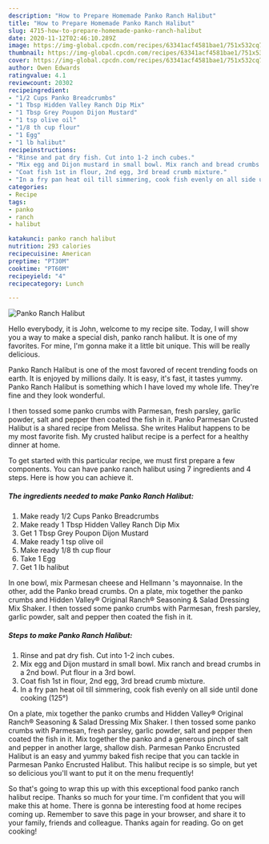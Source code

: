 ```yaml
---
description: "How to Prepare Homemade Panko Ranch Halibut"
title: "How to Prepare Homemade Panko Ranch Halibut"
slug: 4715-how-to-prepare-homemade-panko-ranch-halibut
date: 2020-11-12T02:46:10.289Z
image: https://img-global.cpcdn.com/recipes/63341acf4581bae1/751x532cq70/panko-ranch-halibut-recipe-main-photo.jpg
thumbnail: https://img-global.cpcdn.com/recipes/63341acf4581bae1/751x532cq70/panko-ranch-halibut-recipe-main-photo.jpg
cover: https://img-global.cpcdn.com/recipes/63341acf4581bae1/751x532cq70/panko-ranch-halibut-recipe-main-photo.jpg
author: Owen Edwards
ratingvalue: 4.1
reviewcount: 20302
recipeingredient:
- "1/2 Cups Panko Breadcrumbs"
- "1 Tbsp Hidden Valley Ranch Dip Mix"
- "1 Tbsp Grey Poupon Dijon Mustard"
- "1 tsp olive oil"
- "1/8 th cup flour"
- "1 Egg"
- "1 lb halibut"
recipeinstructions:
- "Rinse and pat dry fish. Cut into 1-2 inch cubes."
- "Mix egg and Dijon mustard in small bowl. Mix ranch and bread crumbs in a 2nd bowl. Put flour in a 3rd bowl."
- "Coat fish 1st in flour, 2nd egg, 3rd bread crumb mixture."
- "In a fry pan heat oil till simmering, cook fish evenly on all side until done cooking (125°)"
categories:
- Recipe
tags:
- panko
- ranch
- halibut

katakunci: panko ranch halibut 
nutrition: 293 calories
recipecuisine: American
preptime: "PT30M"
cooktime: "PT60M"
recipeyield: "4"
recipecategory: Lunch

---
```



![Panko Ranch Halibut](https://img-global.cpcdn.com/recipes/63341acf4581bae1/751x532cq70/panko-ranch-halibut-recipe-main-photo.jpg)

Hello everybody, it is John, welcome to my recipe site. Today, I will show you a way to make a special dish, panko ranch halibut. It is one of my favorites. For mine, I'm gonna make it a little bit unique. This will be really delicious.

Panko Ranch Halibut is one of the most favored of recent trending foods on earth. It is enjoyed by millions daily. It is easy, it's fast, it tastes yummy. Panko Ranch Halibut is something which I have loved my whole life. They're fine and they look wonderful.

I then tossed some panko crumbs with Parmesan, fresh parsley, garlic powder, salt and pepper then coated the fish in it. Panko Parmesan Crusted Halibut is a shared recipe from Melissa. She writes Halibut happens to be my most favorite fish. My crusted halibut recipe is a perfect for a healthy dinner at home.


To get started with this particular recipe, we must first prepare a few components. You can have panko ranch halibut using 7 ingredients and 4 steps. Here is how you can achieve it.

<!--inarticleads1-->

##### The ingredients needed to make Panko Ranch Halibut:

1. Make ready 1/2 Cups Panko Breadcrumbs
1. Make ready 1 Tbsp Hidden Valley Ranch Dip Mix
1. Get 1 Tbsp Grey Poupon Dijon Mustard
1. Make ready 1 tsp olive oil
1. Make ready 1/8 th cup flour
1. Take 1 Egg
1. Get 1 lb halibut


In one bowl, mix Parmesan cheese and Hellmann &#39;s mayonnaise. In the other, add the Panko bread crumbs. On a plate, mix together the panko crumbs and Hidden Valley® Original Ranch® Seasoning &amp; Salad Dressing Mix Shaker. I then tossed some panko crumbs with Parmesan, fresh parsley, garlic powder, salt and pepper then coated the fish in it. 

<!--inarticleads2-->

##### Steps to make Panko Ranch Halibut:

1. Rinse and pat dry fish. Cut into 1-2 inch cubes.
1. Mix egg and Dijon mustard in small bowl. Mix ranch and bread crumbs in a 2nd bowl. Put flour in a 3rd bowl.
1. Coat fish 1st in flour, 2nd egg, 3rd bread crumb mixture.
1. In a fry pan heat oil till simmering, cook fish evenly on all side until done cooking (125°)


On a plate, mix together the panko crumbs and Hidden Valley® Original Ranch® Seasoning &amp; Salad Dressing Mix Shaker. I then tossed some panko crumbs with Parmesan, fresh parsley, garlic powder, salt and pepper then coated the fish in it. Mix together the panko and a generous pinch of salt and pepper in another large, shallow dish. Parmesan Panko Encrusted Halibut is an easy and yummy baked fish recipe that you can tackle in Parmesan Panko Encrusted Halibut. This halibut recipe is so simple, but yet so delicious you&#39;ll want to put it on the menu frequently! 

So that's going to wrap this up with this exceptional food panko ranch halibut recipe. Thanks so much for your time. I'm confident that you will make this at home. There is gonna be interesting food at home recipes coming up. Remember to save this page in your browser, and share it to your family, friends and colleague. Thanks again for reading. Go on get cooking!
